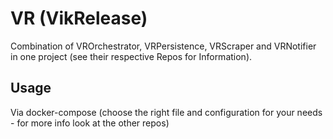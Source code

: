 # VR (VikRelease)
Combination of VROrchestrator, VRPersistence, VRScraper and VRNotifier in one project (see their respective Repos for Information).

## Usage 
Via docker-compose (choose the right file and configuration for your needs - for more info look at the other repos)